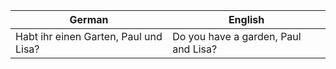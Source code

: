 | German | English |
|--------|---------|
| Habt ihr einen Garten, Paul und Lisa? | Do you have a garden, Paul and Lisa? |
